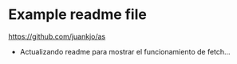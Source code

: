Example readme file
===================

https://github.com/juankjo/as

* Actualizando readme para mostrar el funcionamiento de fetch...

